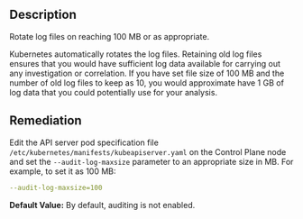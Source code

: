 ## Description

Rotate log files on reaching 100 MB or as appropriate.

Kubernetes automatically rotates the log files. Retaining old log files ensures that you would have sufficient log data available for carrying out any investigation or correlation. If you have set file size of 100 MB and the number of old log files to keep as 10, you would approximate have 1 GB of log data that you could potentially use for your analysis.

## Remediation

Edit the API server pod specification file `/etc/kubernetes/manifests/kubeapiserver.yaml` on the Control Plane node and set the `--audit-log-maxsize` parameter to an appropriate size in MB. For example, to set it as 100 MB:
```yaml
--audit-log-maxsize=100
```

**Default Value:** By default, auditing is not enabled.